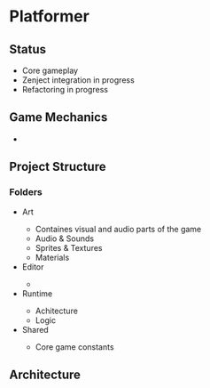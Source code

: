 # Platformer
## Status
<ul>
  <li>Core gameplay</li>
  <li>Zenject integration in progress</li>
  <li>Refactoring in progress</li>
</ul>

## Game Mechanics
<ul>
  <li></li>
</ul>

## Project Structure
### Folders
<ul>
  <li>Art</li>
  <ul>
    <li>Containes visual and audio parts of the game</li>
    <li>Audio & Sounds</li>
    <li>Sprites & Textures</li>
    <li>Materials</li>
  </ul>
  <li>Editor</li>
  <ul>
    <li></li>
  </ul>
  <li>Runtime</li>
  <ul>
    <li>Achitecture</li>
    <li>Logic</li>
  </ul>
  <li>Shared</li>
  <ul>
    <li>Core game constants</li>
  </ul>
</ul>

## Architecture
